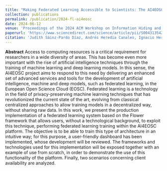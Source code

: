 ```yaml
---
title: "Making Federated Learning Accessible to Scientists: The AI4EOSC Approach"
collection: publications
permalink: /publication/2024-fl-ai4eosc
date: 2024-06-12
venue: 'Proceedings of the 2024 ACM Workshop on Information Hiding and Multimedia Security'
paperurl: 'https://www.sciencedirect.com/science/article/pii/S0043135423011661'
citation: 'Judith Sáinz-Pardo Díaz, Andrés Heredia Canales, Ignacio Heredia Cachá, Viet Tran, Giang Nguyen, Khadijeh Alibabaei, Marta Obregón Ruiz, Susana Rebolledo Ruiz, and Álvaro López García. 2024. Making Federated Learning Accessible to Scientists: The AI4EOSC Approach. In Proceedings of the 2024 ACM Workshop on Information Hiding and Multimedia Security (IH&MMSec '24). Association for Computing Machinery, New York, NY, USA, 253–264. https://doi.org/10.1145/3658664.3659642'
---
```


**Abstract**
Access to computing resources is a critical requirement for researchers in a wide diversity of areas. This has become even more important with the rise of artificial intelligence techniques through the training of machine learning and deep learning models. In this sense, the AI4EOSC project aims to respond to this need by delivering an enhanced set of advanced services and tools for the development of artificial intelligence, machine and deep models, such as federated learning, in the European Open Science Cloud (EOSC). Federated learning is a technology in the field of privacy-preserving machine learning techniques that has revolutionized the current state of the art, evolving from classical centralized approaches to allow training models in a decentralized way, without sharing raw data. In this work, we present the production implementation of a federated learning system based on the Flower framework that allows users, without a technological background, to exploit this technique, performing federated learning training within the AI4EOSC platform. The objective is to be able to train this type of architecture in an intuitive way; for this purpose, a user-friendly dashboard has been implemented, whose development will be reviewed. The frameworks and technologies used for this implementation will be exposed together with an example of use from scratch, in order to demonstrate the use of this functionality of the platform. Finally, two scenarios concerning client availability are analyzed.
